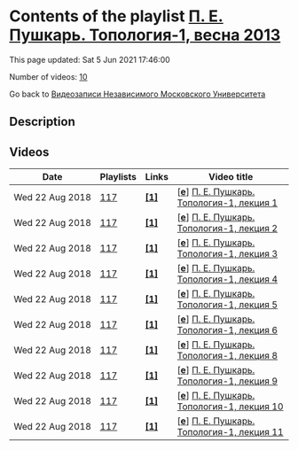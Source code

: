 # Contents of the playlist [П. Е. Пушкарь. Топология-1, весна 2013](https://www.youtube.com/playlist?list=PLp9ABVh6_x4EPbB65SO4yixLS7aCR8SU1)

This page updated: Sat 5 Jun 2021 17:46:00

Number of videos: [10](#videos)

Go back to [Видеозаписи Независимого Московского Университета](../README.md)

## Description



## Videos

|Date|Playlists|Links|Video title|
|---|---|---|---|
| Wed&nbsp;22&nbsp;Aug&nbsp;2018 | [117](../playlists/117 "П. Е. Пушкарь. Топология-1, весна 2013") | [**[1]**](http://ium.mccme.ru/s13/topology.html) | [[**e**](https://studio.youtube.com/video/ip44g4H_Teg/edit "Edit")] [П. Е. Пушкарь. Топология-1, лекция 1](https://www.youtube.com/watch?v=ip44g4H_Teg&list=PLp9ABVh6_x4EPbB65SO4yixLS7aCR8SU1 "Спецкурс НМУ. 13 февраля 2013 г. 17:30, НМУ 401 (Большой Власьевский пер., 11) http://ium.mccme.ru/s13/topology.html") |
| Wed&nbsp;22&nbsp;Aug&nbsp;2018 | [117](../playlists/117 "П. Е. Пушкарь. Топология-1, весна 2013") | [**[1]**](http://ium.mccme.ru/s13/topology.html) | [[**e**](https://studio.youtube.com/video/qVNcwZlicTg/edit "Edit")] [П. Е. Пушкарь. Топология-1, лекция 2](https://www.youtube.com/watch?v=qVNcwZlicTg&list=PLp9ABVh6_x4EPbB65SO4yixLS7aCR8SU1 "Спецкурс НМУ. 20 февраля 2013 г. 17:30, НМУ 401 (Большой Власьевский пер., 11) http://ium.mccme.ru/s13/topology.html") |
| Wed&nbsp;22&nbsp;Aug&nbsp;2018 | [117](../playlists/117 "П. Е. Пушкарь. Топология-1, весна 2013") | [**[1]**](http://ium.mccme.ru/s13/topology.html) | [[**e**](https://studio.youtube.com/video/5F6TEt2JaPY/edit "Edit")] [П. Е. Пушкарь. Топология-1, лекция 3](https://www.youtube.com/watch?v=5F6TEt2JaPY&list=PLp9ABVh6_x4EPbB65SO4yixLS7aCR8SU1 "Спецкурс НМУ. 27 февраля 2013 г. 17:30, НМУ 401 (Большой Власьевский пер., 11) http://ium.mccme.ru/s13/topology.html") |
| Wed&nbsp;22&nbsp;Aug&nbsp;2018 | [117](../playlists/117 "П. Е. Пушкарь. Топология-1, весна 2013") | [**[1]**](http://ium.mccme.ru/s13/topology.html) | [[**e**](https://studio.youtube.com/video/uoPaT6AoZbc/edit "Edit")] [П. Е. Пушкарь. Топология-1, лекция 4](https://www.youtube.com/watch?v=uoPaT6AoZbc&list=PLp9ABVh6_x4EPbB65SO4yixLS7aCR8SU1 "Спецкурс НМУ. 6 марта 2013 г. 17:30, НМУ 401 (Большой Власьевский пер., 11) http://ium.mccme.ru/s13/topology.html") |
| Wed&nbsp;22&nbsp;Aug&nbsp;2018 | [117](../playlists/117 "П. Е. Пушкарь. Топология-1, весна 2013") | [**[1]**](http://ium.mccme.ru/s13/topology.html) | [[**e**](https://studio.youtube.com/video/djsW_D8txsk/edit "Edit")] [П. Е. Пушкарь. Топология-1, лекция 5](https://www.youtube.com/watch?v=djsW_D8txsk&list=PLp9ABVh6_x4EPbB65SO4yixLS7aCR8SU1 "Спецкурс НМУ. 13 марта 2013 г. 17:30, НМУ 401 (Большой Власьевский пер., 11) http://ium.mccme.ru/s13/topology.html") |
| Wed&nbsp;22&nbsp;Aug&nbsp;2018 | [117](../playlists/117 "П. Е. Пушкарь. Топология-1, весна 2013") | [**[1]**](http://ium.mccme.ru/s13/topology.html) | [[**e**](https://studio.youtube.com/video/101Y6Z0ZGZU/edit "Edit")] [П. Е. Пушкарь. Топология-1, лекция 6](https://www.youtube.com/watch?v=101Y6Z0ZGZU&list=PLp9ABVh6_x4EPbB65SO4yixLS7aCR8SU1 "Спецкурс НМУ. 20 марта 2013 г. 17:30, НМУ 401 (Большой Власьевский пер., 11) http://ium.mccme.ru/s13/topology.html") |
| Wed&nbsp;22&nbsp;Aug&nbsp;2018 | [117](../playlists/117 "П. Е. Пушкарь. Топология-1, весна 2013") | [**[1]**](http://ium.mccme.ru/s13/topology.html) | [[**e**](https://studio.youtube.com/video/Xz8UVf-6f_A/edit "Edit")] [П. Е. Пушкарь. Топология-1, лекция 8](https://www.youtube.com/watch?v=Xz8UVf-6f_A&list=PLp9ABVh6_x4EPbB65SO4yixLS7aCR8SU1 "Спецкурс НМУ. 3 апреля 2013 г. 17:30, НМУ 401 (Большой Власьевский пер., 11) http://ium.mccme.ru/s13/topology.html") |
| Wed&nbsp;22&nbsp;Aug&nbsp;2018 | [117](../playlists/117 "П. Е. Пушкарь. Топология-1, весна 2013") | [**[1]**](http://ium.mccme.ru/s13/topology.html) | [[**e**](https://studio.youtube.com/video/kxSta63TNqo/edit "Edit")] [П. Е. Пушкарь. Топология-1, лекция 9](https://www.youtube.com/watch?v=kxSta63TNqo&list=PLp9ABVh6_x4EPbB65SO4yixLS7aCR8SU1 "Спецкурс НМУ. 10 апреля 2013 г. 17:30, НМУ 401 (Большой Власьевский пер., 11) http://ium.mccme.ru/s13/topology.html") |
| Wed&nbsp;22&nbsp;Aug&nbsp;2018 | [117](../playlists/117 "П. Е. Пушкарь. Топология-1, весна 2013") | [**[1]**](http://ium.mccme.ru/s13/topology.html) | [[**e**](https://studio.youtube.com/video/GBFAPUW9nok/edit "Edit")] [П. Е. Пушкарь. Топология-1, лекция 10](https://www.youtube.com/watch?v=GBFAPUW9nok&list=PLp9ABVh6_x4EPbB65SO4yixLS7aCR8SU1 "Спецкурс НМУ. 17 апреля 2013 г. 17:30, НМУ 401 (Большой Власьевский пер., 11) http://ium.mccme.ru/s13/topology.html") |
| Wed&nbsp;22&nbsp;Aug&nbsp;2018 | [117](../playlists/117 "П. Е. Пушкарь. Топология-1, весна 2013") | [**[1]**](http://ium.mccme.ru/s13/topology.html) | [[**e**](https://studio.youtube.com/video/IWZafDrpIS8/edit "Edit")] [П. Е. Пушкарь. Топология-1, лекция 11](https://www.youtube.com/watch?v=IWZafDrpIS8&list=PLp9ABVh6_x4EPbB65SO4yixLS7aCR8SU1 "Спецкурс НМУ. 24 апреля 2013 г. 17:30, НМУ 401 (Большой Власьевский пер., 11) http://ium.mccme.ru/s13/topology.html") |
